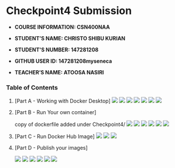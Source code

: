 # Checkpoint4 Submission

- **COURSE INFORMATION: CSN400NAA**

- **STUDENT’S NAME: CHRISTO SHIBU KURIAN**

- **STUDENT'S NUMBER: 147281208**

- **GITHUB USER ID: 147281208myseneca**

- **TEACHER’S NAME: ATOOSA NASIRI**



### Table of Contents

1. [Part A - Working with Docker Desktop]
    ![](Screenshots/Screenshot%20(235).png)
    ![](Screenshots/Screenshot%20(236).png)
    ![](Screenshots/Screenshot%20(237).png)
    ![](Screenshots/Screenshot%20(238).png)
    ![](Screenshots/Screenshot%20(239).png)
    ![](Screenshots/Screenshot%20(240).png)
    ![](Screenshots/Screenshot%20(241).png)

2. [Part B - Run Your own container]

    copy of dockerfile added under Checkpoint4/
    ![](Screenshots/Screenshot%20(242).png)
    ![](Screenshots/Screenshot%20(243).png)
    ![](Screenshots/Screenshot%20(244).png)
    ![](Screenshots/Screenshot%20(245).png)
    ![](Screenshots/Screenshot%20(246).png)
    ![](Screenshots/Screenshot%20(247).png)
    
3. [Part C - Run Docker Hub Image]
    ![](Screenshots/Screenshot%20(248).png)
    ![](Screenshots/Screenshot%20(250).png)
    ![](Screenshots/Screenshot%20(249).png)
    
    

4. [Part D - Publish your images]

    ![](Screenshots/Screenshot%20(251).png)
    ![](Screenshots/Screenshot%20(252).png)
    ![](Screenshots/Screenshot%20(253).png)
    ![](Screenshots/Screenshot%20(254).png)
    ![](Screenshots/Screenshot%20(255).png)
    ![](Screenshots/Screenshot%20(256).png)
